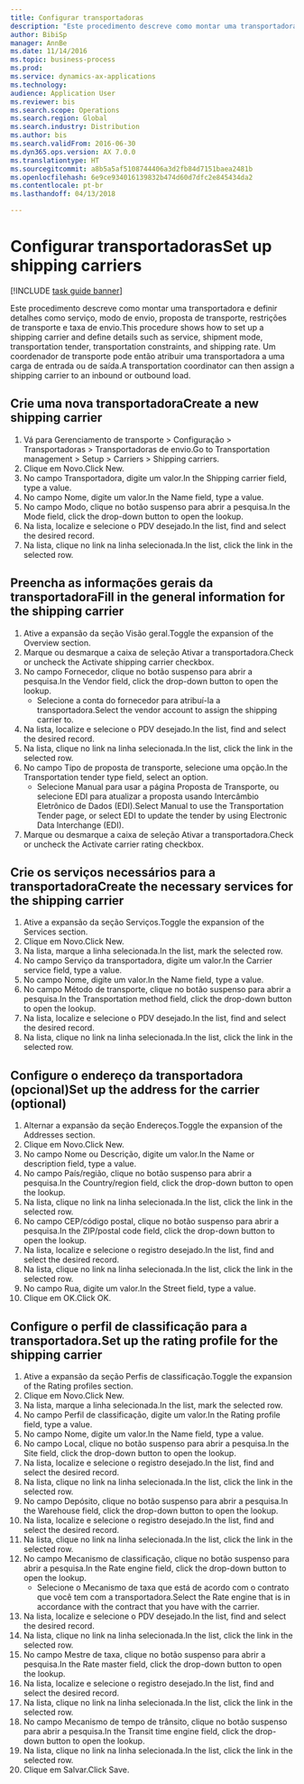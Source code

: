 ```yaml
--- 
title: Configurar transportadoras
description: "Este procedimento descreve como montar uma transportadora e definir detalhes como serviço, modo de envio, proposta de transporte, restrições de transporte e taxa de envio."
author: BibiSp
manager: AnnBe
ms.date: 11/14/2016
ms.topic: business-process
ms.prod: 
ms.service: dynamics-ax-applications
ms.technology: 
audience: Application User
ms.reviewer: bis
ms.search.scope: Operations
ms.search.region: Global
ms.search.industry: Distribution
ms.author: bis
ms.search.validFrom: 2016-06-30
ms.dyn365.ops.version: AX 7.0.0
ms.translationtype: HT
ms.sourcegitcommit: a8b5a5af5108744406a3d2fb84d7151baea2481b
ms.openlocfilehash: 6e9ce934016139832b474d60d7dfc2e845434da2
ms.contentlocale: pt-br
ms.lasthandoff: 04/13/2018

---
```

# <a name="set-up-shipping-carriers"></a><span data-ttu-id="89779-103">Configurar transportadoras</span><span class="sxs-lookup"><span data-stu-id="89779-103">Set up shipping carriers</span></span>

[!INCLUDE [task guide banner](../../includes/task-guide-banner.md)]

<span data-ttu-id="89779-104">Este procedimento descreve como montar uma transportadora e definir detalhes como serviço, modo de envio, proposta de transporte, restrições de transporte e taxa de envio.</span><span class="sxs-lookup"><span data-stu-id="89779-104">This procedure shows how to set up a shipping carrier and define details such as service, shipment mode, transportation tender, transportation constraints, and shipping rate.</span></span> <span data-ttu-id="89779-105">Um coordenador de transporte pode então atribuir uma transportadora a uma carga de entrada ou de saída.</span><span class="sxs-lookup"><span data-stu-id="89779-105">A transportation coordinator can then assign a shipping carrier to an inbound or outbound load.</span></span>


## <a name="create-a-new-shipping-carrier"></a><span data-ttu-id="89779-106">Crie uma nova transportadora</span><span class="sxs-lookup"><span data-stu-id="89779-106">Create a new shipping carrier</span></span>
1. <span data-ttu-id="89779-107">Vá para Gerenciamento de transporte > Configuração > Transportadoras > Transportadoras de envio.</span><span class="sxs-lookup"><span data-stu-id="89779-107">Go to Transportation management > Setup > Carriers > Shipping carriers.</span></span>
2. <span data-ttu-id="89779-108">Clique em Novo.</span><span class="sxs-lookup"><span data-stu-id="89779-108">Click New.</span></span>
3. <span data-ttu-id="89779-109">No campo Transportadora, digite um valor.</span><span class="sxs-lookup"><span data-stu-id="89779-109">In the Shipping carrier field, type a value.</span></span>
4. <span data-ttu-id="89779-110">No campo Nome, digite um valor.</span><span class="sxs-lookup"><span data-stu-id="89779-110">In the Name field, type a value.</span></span>
5. <span data-ttu-id="89779-111">No campo Modo, clique no botão suspenso para abrir a pesquisa.</span><span class="sxs-lookup"><span data-stu-id="89779-111">In the Mode field, click the drop-down button to open the lookup.</span></span>
6. <span data-ttu-id="89779-112">Na lista, localize e selecione o PDV desejado.</span><span class="sxs-lookup"><span data-stu-id="89779-112">In the list, find and select the desired record.</span></span>
7. <span data-ttu-id="89779-113">Na lista, clique no link na linha selecionada.</span><span class="sxs-lookup"><span data-stu-id="89779-113">In the list, click the link in the selected row.</span></span>

## <a name="fill-in-the-general-information-for-the-shipping-carrier"></a><span data-ttu-id="89779-114">Preencha as informações gerais da transportadora</span><span class="sxs-lookup"><span data-stu-id="89779-114">Fill in the general information for the shipping carrier</span></span>
1. <span data-ttu-id="89779-115">Ative a expansão da seção Visão geral.</span><span class="sxs-lookup"><span data-stu-id="89779-115">Toggle the expansion of the Overview section.</span></span>
2. <span data-ttu-id="89779-116">Marque ou desmarque a caixa de seleção Ativar a transportadora.</span><span class="sxs-lookup"><span data-stu-id="89779-116">Check or uncheck the Activate shipping carrier checkbox.</span></span>
3. <span data-ttu-id="89779-117">No campo Fornecedor, clique no botão suspenso para abrir a pesquisa.</span><span class="sxs-lookup"><span data-stu-id="89779-117">In the Vendor field, click the drop-down button to open the lookup.</span></span>
    * <span data-ttu-id="89779-118">Selecione a conta do fornecedor para atribuí-la a transportadora.</span><span class="sxs-lookup"><span data-stu-id="89779-118">Select the vendor account to assign the shipping carrier to.</span></span>  
4. <span data-ttu-id="89779-119">Na lista, localize e selecione o PDV desejado.</span><span class="sxs-lookup"><span data-stu-id="89779-119">In the list, find and select the desired record.</span></span>
5. <span data-ttu-id="89779-120">Na lista, clique no link na linha selecionada.</span><span class="sxs-lookup"><span data-stu-id="89779-120">In the list, click the link in the selected row.</span></span>
6. <span data-ttu-id="89779-121">No campo Tipo de proposta de transporte, selecione uma opção.</span><span class="sxs-lookup"><span data-stu-id="89779-121">In the Transportation tender type field, select an option.</span></span>
    * <span data-ttu-id="89779-122">Selecione Manual para usar a página Proposta de Transporte, ou selecione EDI para atualizar a proposta usando Intercâmbio Eletrônico de Dados (EDI).</span><span class="sxs-lookup"><span data-stu-id="89779-122">Select Manual to use the Transportation Tender page, or select EDI to update the tender by using Electronic Data Interchange (EDI).</span></span>  
7. <span data-ttu-id="89779-123">Marque ou desmarque a caixa de seleção Ativar a transportadora.</span><span class="sxs-lookup"><span data-stu-id="89779-123">Check or uncheck the Activate carrier rating checkbox.</span></span>

## <a name="create-the-necessary-services-for-the-shipping-carrier"></a><span data-ttu-id="89779-124">Crie os serviços necessários para a transportadora</span><span class="sxs-lookup"><span data-stu-id="89779-124">Create the necessary services for the shipping carrier</span></span>
1. <span data-ttu-id="89779-125">Ative a expansão da seção Serviços.</span><span class="sxs-lookup"><span data-stu-id="89779-125">Toggle the expansion of the Services section.</span></span>
2. <span data-ttu-id="89779-126">Clique em Novo.</span><span class="sxs-lookup"><span data-stu-id="89779-126">Click New.</span></span>
3. <span data-ttu-id="89779-127">Na lista, marque a linha selecionada.</span><span class="sxs-lookup"><span data-stu-id="89779-127">In the list, mark the selected row.</span></span>
4. <span data-ttu-id="89779-128">No campo Serviço da transportadora, digite um valor.</span><span class="sxs-lookup"><span data-stu-id="89779-128">In the Carrier service field, type a value.</span></span>
5. <span data-ttu-id="89779-129">No campo Nome, digite um valor.</span><span class="sxs-lookup"><span data-stu-id="89779-129">In the Name field, type a value.</span></span>
6. <span data-ttu-id="89779-130">No campo Método de transporte, clique no botão suspenso para abrir a pesquisa.</span><span class="sxs-lookup"><span data-stu-id="89779-130">In the Transportation method field, click the drop-down button to open the lookup.</span></span>
7. <span data-ttu-id="89779-131">Na lista, localize e selecione o PDV desejado.</span><span class="sxs-lookup"><span data-stu-id="89779-131">In the list, find and select the desired record.</span></span>
8. <span data-ttu-id="89779-132">Na lista, clique no link na linha selecionada.</span><span class="sxs-lookup"><span data-stu-id="89779-132">In the list, click the link in the selected row.</span></span>

## <a name="set-up-the-address-for-the-carrier-optional"></a><span data-ttu-id="89779-133">Configure o endereço da transportadora (opcional)</span><span class="sxs-lookup"><span data-stu-id="89779-133">Set up the address for the carrier (optional)</span></span>
1. <span data-ttu-id="89779-134">Alternar a expansão da seção Endereços.</span><span class="sxs-lookup"><span data-stu-id="89779-134">Toggle the expansion of the Addresses section.</span></span>
2. <span data-ttu-id="89779-135">Clique em Novo.</span><span class="sxs-lookup"><span data-stu-id="89779-135">Click New.</span></span>
3. <span data-ttu-id="89779-136">No campo Nome ou Descrição, digite um valor.</span><span class="sxs-lookup"><span data-stu-id="89779-136">In the Name or description field, type a value.</span></span>
4. <span data-ttu-id="89779-137">No campo País/região, clique no botão suspenso para abrir a pesquisa.</span><span class="sxs-lookup"><span data-stu-id="89779-137">In the Country/region field, click the drop-down button to open the lookup.</span></span>
5. <span data-ttu-id="89779-138">Na lista, clique no link na linha selecionada.</span><span class="sxs-lookup"><span data-stu-id="89779-138">In the list, click the link in the selected row.</span></span>
6. <span data-ttu-id="89779-139">No campo CEP/código postal, clique no botão suspenso para abrir a pesquisa.</span><span class="sxs-lookup"><span data-stu-id="89779-139">In the ZIP/postal code field, click the drop-down button to open the lookup.</span></span>
7. <span data-ttu-id="89779-140">Na lista, localize e selecione o registro desejado.</span><span class="sxs-lookup"><span data-stu-id="89779-140">In the list, find and select the desired record.</span></span>
8. <span data-ttu-id="89779-141">Na lista, clique no link na linha selecionada.</span><span class="sxs-lookup"><span data-stu-id="89779-141">In the list, click the link in the selected row.</span></span>
9. <span data-ttu-id="89779-142">No campo Rua, digite um valor.</span><span class="sxs-lookup"><span data-stu-id="89779-142">In the Street field, type a value.</span></span>
10. <span data-ttu-id="89779-143">Clique em OK.</span><span class="sxs-lookup"><span data-stu-id="89779-143">Click OK.</span></span>

## <a name="set-up-the-rating-profile-for-the-shipping-carrier"></a><span data-ttu-id="89779-144">Configure o perfil de classificação para a transportadora.</span><span class="sxs-lookup"><span data-stu-id="89779-144">Set up the rating profile for the shipping carrier</span></span>
1. <span data-ttu-id="89779-145">Ative a expansão da seção Perfis de classificação.</span><span class="sxs-lookup"><span data-stu-id="89779-145">Toggle the expansion of the Rating profiles section.</span></span>
2. <span data-ttu-id="89779-146">Clique em Novo.</span><span class="sxs-lookup"><span data-stu-id="89779-146">Click New.</span></span>
3. <span data-ttu-id="89779-147">Na lista, marque a linha selecionada.</span><span class="sxs-lookup"><span data-stu-id="89779-147">In the list, mark the selected row.</span></span>
4. <span data-ttu-id="89779-148">No campo Perfil de classificação, digite um valor.</span><span class="sxs-lookup"><span data-stu-id="89779-148">In the Rating profile field, type a value.</span></span>
5. <span data-ttu-id="89779-149">No campo Nome, digite um valor.</span><span class="sxs-lookup"><span data-stu-id="89779-149">In the Name field, type a value.</span></span>
6. <span data-ttu-id="89779-150">No campo Local, clique no botão suspenso para abrir a pesquisa.</span><span class="sxs-lookup"><span data-stu-id="89779-150">In the Site field, click the drop-down button to open the lookup.</span></span>
7. <span data-ttu-id="89779-151">Na lista, localize e selecione o registro desejado.</span><span class="sxs-lookup"><span data-stu-id="89779-151">In the list, find and select the desired record.</span></span>
8. <span data-ttu-id="89779-152">Na lista, clique no link na linha selecionada.</span><span class="sxs-lookup"><span data-stu-id="89779-152">In the list, click the link in the selected row.</span></span>
9. <span data-ttu-id="89779-153">No campo Depósito, clique no botão suspenso para abrir a pesquisa.</span><span class="sxs-lookup"><span data-stu-id="89779-153">In the Warehouse field, click the drop-down button to open the lookup.</span></span>
10. <span data-ttu-id="89779-154">Na lista, localize e selecione o registro desejado.</span><span class="sxs-lookup"><span data-stu-id="89779-154">In the list, find and select the desired record.</span></span>
11. <span data-ttu-id="89779-155">Na lista, clique no link na linha selecionada.</span><span class="sxs-lookup"><span data-stu-id="89779-155">In the list, click the link in the selected row.</span></span>
12. <span data-ttu-id="89779-156">No campo Mecanismo de classificação, clique no botão suspenso para abrir a pesquisa.</span><span class="sxs-lookup"><span data-stu-id="89779-156">In the Rate engine field, click the drop-down button to open the lookup.</span></span>
    * <span data-ttu-id="89779-157">Selecione o Mecanismo de taxa que está de acordo com o contrato que você tem com a transportadora.</span><span class="sxs-lookup"><span data-stu-id="89779-157">Select the Rate engine that is in accordance with the contract that you have with the carrier.</span></span>  
13. <span data-ttu-id="89779-158">Na lista, localize e selecione o PDV desejado.</span><span class="sxs-lookup"><span data-stu-id="89779-158">In the list, find and select the desired record.</span></span>
14. <span data-ttu-id="89779-159">Na lista, clique no link na linha selecionada.</span><span class="sxs-lookup"><span data-stu-id="89779-159">In the list, click the link in the selected row.</span></span>
15. <span data-ttu-id="89779-160">No campo Mestre de taxa, clique no botão suspenso para abrir a pesquisa.</span><span class="sxs-lookup"><span data-stu-id="89779-160">In the Rate master field, click the drop-down button to open the lookup.</span></span>
16. <span data-ttu-id="89779-161">Na lista, localize e selecione o registro desejado.</span><span class="sxs-lookup"><span data-stu-id="89779-161">In the list, find and select the desired record.</span></span>
17. <span data-ttu-id="89779-162">Na lista, clique no link na linha selecionada.</span><span class="sxs-lookup"><span data-stu-id="89779-162">In the list, click the link in the selected row.</span></span>
18. <span data-ttu-id="89779-163">No campo Mecanismo de tempo de trânsito, clique no botão suspenso para abrir a pesquisa.</span><span class="sxs-lookup"><span data-stu-id="89779-163">In the Transit time engine field, click the drop-down button to open the lookup.</span></span>
19. <span data-ttu-id="89779-164">Na lista, clique no link na linha selecionada.</span><span class="sxs-lookup"><span data-stu-id="89779-164">In the list, click the link in the selected row.</span></span>
20. <span data-ttu-id="89779-165">Clique em Salvar.</span><span class="sxs-lookup"><span data-stu-id="89779-165">Click Save.</span></span>


